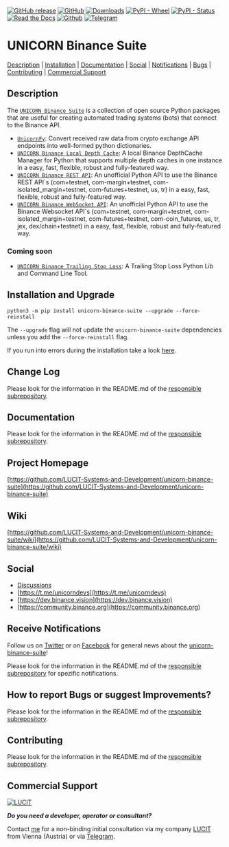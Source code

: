 [![GitHub release](https://img.shields.io/github/release/LUCIT-Systems-and-Development/unicorn-binance-suite.svg)](https://pypi.org/project/unicorn-binance-suite/)
[![GitHub](https://img.shields.io/github/license/LUCIT-Systems-and-Development/unicorn-binance-suite.svg?color=blue)](https://github.com/LUCIT-Systems-and-Development/unicorn-binance-suite/blob/master/LICENSE)
[![Downloads](https://pepy.tech/badge/unicorn-binance-suite)](https://pepy.tech/project/unicorn-binance-suite)
[![PyPI - Wheel](https://img.shields.io/pypi/wheel/unicorn-binance-suite.svg?label=PyPI%20wheel)](https://pypi.org/project/unicorn-binance-suite/)
[![PyPI - Status](https://img.shields.io/pypi/status/unicorn-binance-suite.svg)](https://github.com/LUCIT-Systems-and-Development/unicorn-binance-suite/issues) 
[![Read the Docs](https://img.shields.io/badge/read-%20docs-yellow)](https://unicorn-binance-suite.docs.lucit.tech/)
[![Github](https://img.shields.io/badge/source-github-yellow)](https://github.com/LUCIT-Systems-and-Development/unicorn-binance-suite)
[![Telegram](https://img.shields.io/badge/chat-telegram-yellow)](https://t.me/unicorndevs)

# UNICORN Binance Suite
[Description](#description) | [Installation](#installation-and-upgrade) |
[Documentation](#documentation) | [Social](#social) |
[Notifications](#receive-notifications) | [Bugs](#how-to-report-bugs-or-suggest-improvements) | 
[Contributing](#contributing) | [Commercial Support](#commercial-support)

## Description
The [`UNICORN Binance Suite`](https://www.lucit.tech/unicorn-binance-suite.html) is a collection of open source Python packages that are useful for creating
automated trading systems (bots) that connect to the Binance API.
- [`UnicornFy`](https://www.lucit.tech/unicorn-fy.html): Convert received raw data from crypto exchange API endpoints into well-formed python dictionaries. 
- [`UNICORN Binance Local Depth Cache`](https://www.lucit.tech/unicorn-binance-local-depth-cache.html): A local Binance DepthCache Manager for Python that supports multiple depth caches in one instance in a easy, fast, flexible, robust and fully-featured way. 
- [`UNICORN Binance REST API`](https://www.lucit.tech/unicorn-binance-rest-api.html): An unofficial Python API to use the Binance REST API`s (com+testnet, com-margin+testnet, com-isolated_margin+testnet, com-futures+testnet, us, tr) in a easy, fast, flexible, robust and fully-featured way.
- [`UNICORN Binance WebSocket API`](https://www.lucit.tech/unicorn-binance-websocket-api.html): An unofficial Python API to use the Binance Websocket API`s (com+testnet, com-margin+testnet, com-isolated_margin+testnet, com-futures+testnet, com-coin_futures, us, tr, jex, dex/chain+testnet) in a easy, fast, flexible, robust and fully-featured way.

### Coming soon
- [`UNICORN Binance Trailing Stop Loss`](https://www.lucit.tech/unicorn-binance-trailing-stop-loss.html): A Trailing Stop Loss Python Lib and Command Line Tool.

## Installation and Upgrade
```
python3 -m pip install unicorn-binance-suite --upgrade --force-reinstall
```

The `--upgrade` flag will not update the `unicorn-binance-suite` dependencies unless you add the `--force-reinstall` flag.

If you run into errors during the installation take a look [here](https://github.com/LUCIT-Systems-and-Development/unicorn-binance-suite/wiki/Installation).

## Change Log
Please look for the information in the README.md of the [responsible subrepository](https://github.com/LUCIT-Systems-and-Development/unicorn-binance-suite#description).

## Documentation
Please look for the information in the README.md of the [responsible subrepository](https://github.com/LUCIT-Systems-and-Development/unicorn-binance-suite#description).

## Project Homepage
[https://github.com/LUCIT-Systems-and-Development/unicorn-binance-suite](https://github.com/LUCIT-Systems-and-Development/unicorn-binance-suite)

## Wiki
[https://github.com/LUCIT-Systems-and-Development/unicorn-binance-suite/wiki](https://github.com/LUCIT-Systems-and-Development/unicorn-binance-suite/wiki)

## Social
- [Discussions](https://github.com/LUCIT-Systems-and-Development/unicorn-binance-suite/discussions)
- [https://t.me/unicorndevs](https://t.me/unicorndevs)
- [https://dev.binance.vision](https://dev.binance.vision)
- [https://community.binance.org](https://community.binance.org)

## Receive Notifications
Follow us on [Twitter](https://twitter.com/LUCIT_SysDev) or on [Facebook](https://www.facebook.com/lucit.systems.and.development) for general news about the [unicorn-binance-suite](https://www.lucit.tech/unicorn-binance-suite.html)!

Please look for the information in the README.md of the [responsible subrepository](https://github.com/LUCIT-Systems-and-Development/unicorn-binance-suite#description) for spezific notifications.

## How to report Bugs or suggest Improvements?
Please look for the information in the README.md of the [responsible subrepository](https://github.com/LUCIT-Systems-and-Development/unicorn-binance-suite#description).

## Contributing
Please look for the information in the README.md of the [responsible subrepository](https://github.com/LUCIT-Systems-and-Development/unicorn-binance-suite#description).

## Commercial Support
[![LUCIT](https://www.lucit.tech/files/images/logos/LUCIT-LOGO.png)](https://www.lucit.tech)

***Do you need a developer, operator or consultant?***

Contact [me](https://about.me/oliver-zehentleitner) for a non-binding initial consultation via my company 
[LUCIT](https://www.lucit.tech) from Vienna (Austria) or via [Telegram](https://t.me/LUCIT_OZ).
